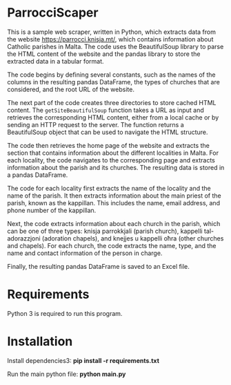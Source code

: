 # ParrocciScaper

This is a sample web scraper, written in Python, which extracts data from the website https://parrocci.knisja.mt/, which contains information about Catholic parishes in Malta. The code uses the BeautifulSoup library to parse the HTML content of the website and the pandas library to store the extracted data in a tabular format.

The code begins by defining several constants, such as the names of the columns in the resulting pandas DataFrame, the types of churches that are considered, and the root URL of the website.

The next part of the code creates three directories to store cached HTML content. The `getSiteBeautifulSoup` function takes a URL as input and retrieves the corresponding HTML content, either from a local cache or by sending an HTTP request to the server. The function returns a BeautifulSoup object that can be used to navigate the HTML structure.

The code then retrieves the home page of the website and extracts the section that contains information about the different localities in Malta. For each locality, the code navigates to the corresponding page and extracts information about the parish and its churches. The resulting data is stored in a pandas DataFrame.

The code for each locality first extracts the name of the locality and the name of the parish. It then extracts information about the main priest of the parish, known as the kappillan. This includes the name, email address, and phone number of the kappillan.

Next, the code extracts information about each church in the parish, which can be one of three types: knisja parrokkjali (parish church), kappelli tal-adorazzjoni (adoration chapels), and knejjes u kappelli oħra (other churches and chapels). For each church, the code extracts the name, type, and the name and contact information of the person in charge.

Finally, the resulting pandas DataFrame is saved to an Excel file.

# Requirements
Python 3 is required to run this program.

# Installation

Install dependencies3: **pip install -r requirements.txt**

Run the main python file: **python main.py**
